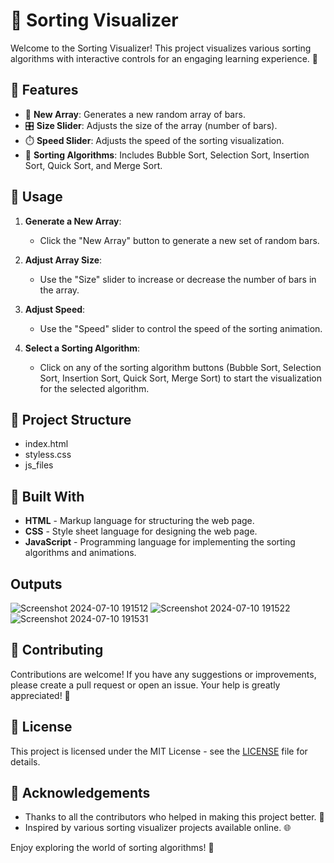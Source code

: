 # 🎨 Sorting Visualizer

Welcome to the Sorting Visualizer! This project visualizes various sorting algorithms with interactive controls for an engaging learning experience. 🌟

## 🌟 Features

- 🎲 **New Array**: Generates a new random array of bars.
- 🎛️ **Size Slider**: Adjusts the size of the array (number of bars).
- ⏱️ **Speed Slider**: Adjusts the speed of the sorting visualization.
- 🧩 **Sorting Algorithms**: Includes Bubble Sort, Selection Sort, Insertion Sort, Quick Sort, and Merge Sort.

## 🚀 Usage

1. **Generate a New Array**:
   - Click the "New Array" button to generate a new set of random bars.

2. **Adjust Array Size**:
   - Use the "Size" slider to increase or decrease the number of bars in the array.

3. **Adjust Speed**:
   - Use the "Speed" slider to control the speed of the sorting animation.

4. **Select a Sorting Algorithm**:
   - Click on any of the sorting algorithm buttons (Bubble Sort, Selection Sort, Insertion Sort, Quick Sort, Merge Sort) to start the visualization for the selected algorithm.

## 📂 Project Structure

- index.html
- styless.css
- js_files


## 🔧 Built With

- **HTML** - Markup language for structuring the web page.
- **CSS** - Style sheet language for designing the web page.
- **JavaScript** - Programming language for implementing the sorting algorithms and animations.

## Outputs

![Screenshot 2024-07-10 191512](https://github.com/SaiSriramKamineni/Sorting-Visualizer/assets/173617966/c5aa6b86-b8a0-4941-ad31-8f957d94bee5)
![Screenshot 2024-07-10 191522](https://github.com/SaiSriramKamineni/Sorting-Visualizer/assets/173617966/d8b7ce86-9a04-4c3b-b244-19df0efff2a3)
![Screenshot 2024-07-10 191531](https://github.com/SaiSriramKamineni/Sorting-Visualizer/assets/173617966/3f09e1ab-31ef-494e-af68-c34d10850fbe)

## 🤝 Contributing

Contributions are welcome! If you have any suggestions or improvements, please create a pull request or open an issue. Your help is greatly appreciated! 🙏

## 📜 License

This project is licensed under the MIT License - see the [LICENSE](LICENSE) file for details.

## 💖 Acknowledgements

- Thanks to all the contributors who helped in making this project better. 🙌
- Inspired by various sorting visualizer projects available online. 🌐

Enjoy exploring the world of sorting algorithms! 🎉
